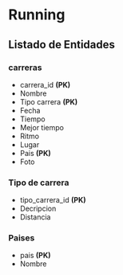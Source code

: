# Running

## Listado de Entidades

### carreras

- carrera_id **(PK)**
- Nombre
- Tipo carrera **(PK)**
- Fecha
- Tiempo
- Mejor tiempo
- Ritmo 
- Lugar
- Pais **(PK)**
- Foto

### Tipo de carrera

- tipo_carrera_id **(PK)**
- Decripcion
- Distancia

### Paises
- pais **(PK)**
- Nombre
